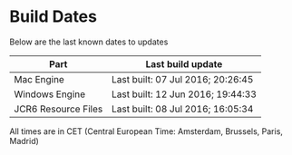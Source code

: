 # Build Dates

Below are the last known dates to updates

Part | Last build update
-----|-----
Mac Engine | Last built: 07 Jul 2016; 20:26:45
Windows Engine | Last built: 12 Jun 2016; 19:44:33
JCR6 Resource Files | Last built: 08 Jul 2016; 16:05:34
All times are in CET (Central European Time: Amsterdam, Brussels, Paris, Madrid)



